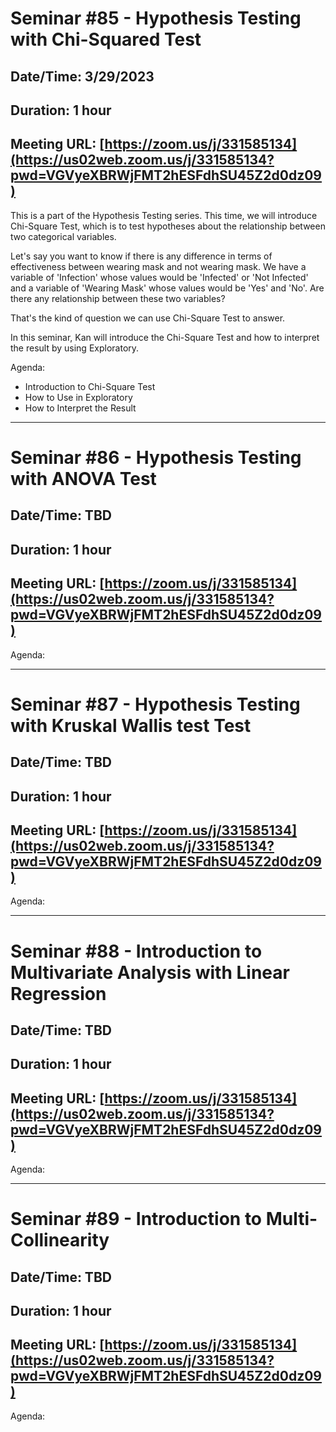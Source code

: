# Seminar #85 - Hypothesis Testing with Chi-Squared Test
## Date/Time: 3/29/2023
## Duration: 1 hour
## Meeting URL: [https://zoom.us/j/331585134](https://us02web.zoom.us/j/331585134?pwd=VGVyeXBRWjFMT2hESFdhSU45Z2d0dz09)

This is a part of the Hypothesis Testing series. This time, we will introduce Chi-Square Test, which is to test hypotheses about the relationship between two categorical variables.

Let's say you want to know if there is any difference in terms of effectiveness between wearing mask and not wearing mask. We have a variable of 'Infection' whose values would be 'Infected' or 'Not Infected' and a variable of 'Wearing Mask' whose values would be 'Yes' and 'No'. Are there any relationship between these two variables?

That's the kind of question we can use Chi-Square Test to answer.

In this seminar, Kan will introduce the Chi-Square Test and how to interpret the result by using Exploratory.

Agenda:

- Introduction to Chi-Square Test
- How to Use in Exploratory
- How to Interpret the Result

----
# Seminar #86 - Hypothesis Testing with ANOVA Test
## Date/Time: TBD
## Duration: 1 hour
## Meeting URL: [https://zoom.us/j/331585134](https://us02web.zoom.us/j/331585134?pwd=VGVyeXBRWjFMT2hESFdhSU45Z2d0dz09)

Agenda:

----
# Seminar #87 - Hypothesis Testing with Kruskal Wallis test Test
## Date/Time: TBD
## Duration: 1 hour
## Meeting URL: [https://zoom.us/j/331585134](https://us02web.zoom.us/j/331585134?pwd=VGVyeXBRWjFMT2hESFdhSU45Z2d0dz09)

Agenda:


----
# Seminar #88 - Introduction to Multivariate Analysis with Linear Regression
## Date/Time: TBD
## Duration: 1 hour
## Meeting URL: [https://zoom.us/j/331585134](https://us02web.zoom.us/j/331585134?pwd=VGVyeXBRWjFMT2hESFdhSU45Z2d0dz09)

Agenda:

----
# Seminar #89 - Introduction to Multi-Collinearity
## Date/Time: TBD
## Duration: 1 hour
## Meeting URL: [https://zoom.us/j/331585134](https://us02web.zoom.us/j/331585134?pwd=VGVyeXBRWjFMT2hESFdhSU45Z2d0dz09)

Agenda:
